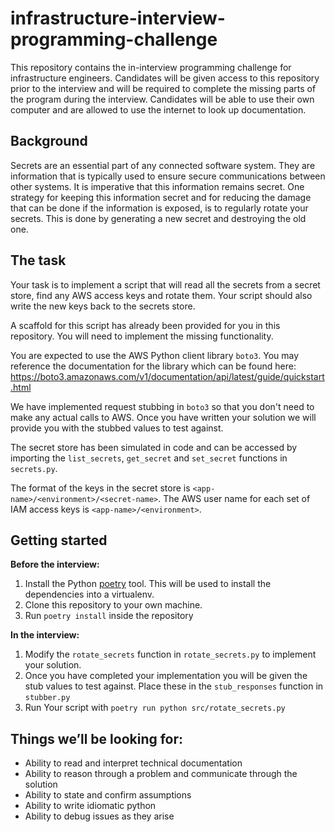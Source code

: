 # infrastructure-interview-programming-challenge

This repository contains the in-interview programming challenge for infrastructure engineers. Candidates will be given access to this repository prior to the interview and will be required to complete the missing parts of the program during the interview. Candidates will be able to use their own computer and are allowed to use the internet to look up documentation.

## Background

Secrets are an essential part of any connected software system. They are information that is typically used to ensure secure communications between other systems. It is imperative that this information remains secret. One strategy for keeping this information secret and for reducing the damage that can be done if the information is exposed, is to regularly rotate your secrets. This is done by generating a new secret and destroying the old one.

## The task

Your task is to implement a script that will read all the secrets from a secret store, find any AWS access keys and rotate them. Your script should also write the new keys back to the secrets store.

A scaffold for this script has already been provided for you in this repository. You will need to implement the missing functionality.

You are expected to use the AWS Python client library `boto3`. You may reference the documentation for the library which can be found here: https://boto3.amazonaws.com/v1/documentation/api/latest/guide/quickstart.html

We have implemented request stubbing in `boto3` so that you don't need to make any actual calls to AWS. Once you have written your solution we will provide you with the stubbed values to test against.

The secret store has been simulated in code and can be accessed by importing the `list_secrets`, `get_secret` and `set_secret` functions in `secrets.py`.

The format of the keys in the secret store is `<app-name>/<environment>/<secret-name>`. The AWS user name for each set of IAM access keys is `<app-name>/<environment>`.

## Getting started

**Before the interview:**

1. Install the Python [poetry](https://python-poetry.org/docs/) tool. This will be used to install the dependencies into a virtualenv.
2. Clone this repository to your own machine.
3. Run `poetry install` inside the repository

**In the interview:**

1. Modify the `rotate_secrets` function in `rotate_secrets.py` to implement your solution.
2. Once you have completed your implementation you will be given the stub values to test against. Place these in the `stub_responses` function in `stubber.py`
3. Run Your script with `poetry run python src/rotate_secrets.py`

## Things we’ll be looking for:

- Ability to read and interpret technical documentation
- Ability to reason through a problem and communicate through the solution
- Ability to state and confirm assumptions
- Ability to write idiomatic python
- Ability to debug issues as they arise
